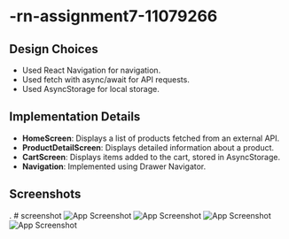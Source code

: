 # -rn-assignment7-11079266

## Design Choices

- Used React Navigation for navigation.
- Used fetch with async/await for API requests.
- Used AsyncStorage for local storage.

## Implementation Details

- **HomeScreen**: Displays a list of products fetched from an external API.
- **ProductDetailScreen**: Displays detailed information about a product.
- **CartScreen**: Displays items added to the cart, stored in AsyncStorage.
- **Navigation**: Implemented using Drawer Navigator.

## Screenshots

. # screenshot
![App Screenshot](7.1.jpg)
![App Screenshot](7.2.jpg)
![App Screenshot](7.3.jpg)
![App Screenshot](7.4.jpg)
